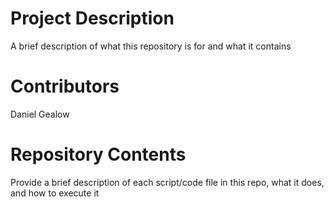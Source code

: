 # Project Description

A brief description of what this repository is for and what it contains

# Contributors

Daniel Gealow

# Repository Contents

Provide a brief description of each script/code file in this repo, what it does, and how to execute it

